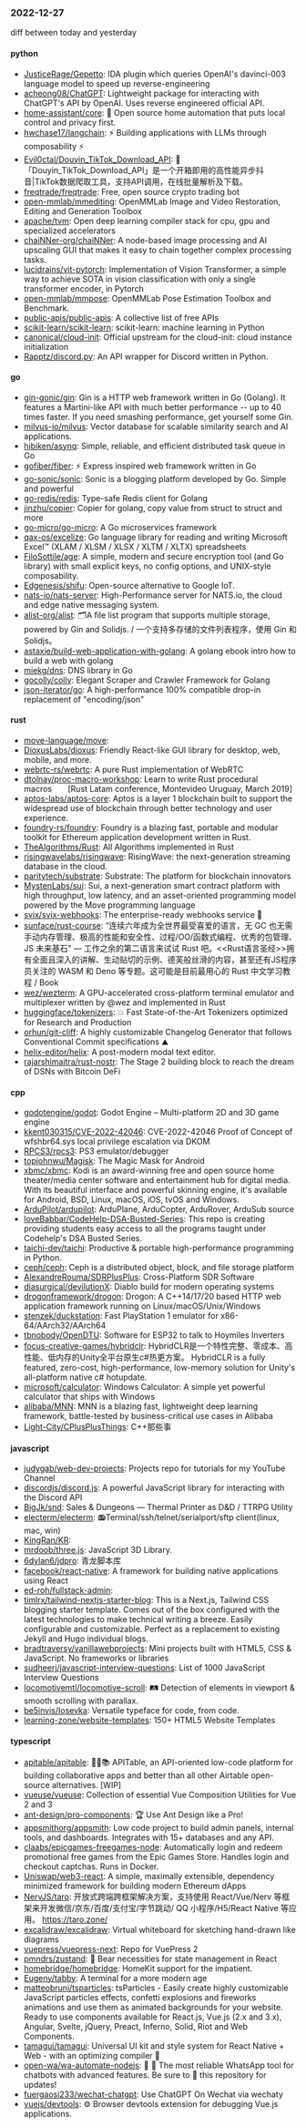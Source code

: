 ### 2022-12-27
diff between today and yesterday

#### python
* [JusticeRage/Gepetto](https://github.com/JusticeRage/Gepetto): IDA plugin which queries OpenAI's davinci-003 language model to speed up reverse-engineering
* [acheong08/ChatGPT](https://github.com/acheong08/ChatGPT): Lightweight package for interacting with ChatGPT's API by OpenAI. Uses reverse engineered official API.
* [home-assistant/core](https://github.com/home-assistant/core): 🏡 Open source home automation that puts local control and privacy first.
* [hwchase17/langchain](https://github.com/hwchase17/langchain): ⚡ Building applications with LLMs through composability ⚡
* [Evil0ctal/Douyin_TikTok_Download_API](https://github.com/Evil0ctal/Douyin_TikTok_Download_API): 🚀「Douyin_TikTok_Download_API」是一个开箱即用的高性能异步抖音|TikTok数据爬取工具，支持API调用，在线批量解析及下载。
* [freqtrade/freqtrade](https://github.com/freqtrade/freqtrade): Free, open source crypto trading bot
* [open-mmlab/mmediting](https://github.com/open-mmlab/mmediting): OpenMMLab Image and Video Restoration, Editing and Generation Toolbox
* [apache/tvm](https://github.com/apache/tvm): Open deep learning compiler stack for cpu, gpu and specialized accelerators
* [chaiNNer-org/chaiNNer](https://github.com/chaiNNer-org/chaiNNer): A node-based image processing and AI upscaling GUI that makes it easy to chain together complex processing tasks.
* [lucidrains/vit-pytorch](https://github.com/lucidrains/vit-pytorch): Implementation of Vision Transformer, a simple way to achieve SOTA in vision classification with only a single transformer encoder, in Pytorch
* [open-mmlab/mmpose](https://github.com/open-mmlab/mmpose): OpenMMLab Pose Estimation Toolbox and Benchmark.
* [public-apis/public-apis](https://github.com/public-apis/public-apis): A collective list of free APIs
* [scikit-learn/scikit-learn](https://github.com/scikit-learn/scikit-learn): scikit-learn: machine learning in Python
* [canonical/cloud-init](https://github.com/canonical/cloud-init): Official upstream for the cloud-init: cloud instance initialization
* [Rapptz/discord.py](https://github.com/Rapptz/discord.py): An API wrapper for Discord written in Python.

#### go
* [gin-gonic/gin](https://github.com/gin-gonic/gin): Gin is a HTTP web framework written in Go (Golang). It features a Martini-like API with much better performance -- up to 40 times faster. If you need smashing performance, get yourself some Gin.
* [milvus-io/milvus](https://github.com/milvus-io/milvus): Vector database for scalable similarity search and AI applications.
* [hibiken/asynq](https://github.com/hibiken/asynq): Simple, reliable, and efficient distributed task queue in Go
* [gofiber/fiber](https://github.com/gofiber/fiber): ⚡️ Express inspired web framework written in Go
* [go-sonic/sonic](https://github.com/go-sonic/sonic): Sonic is a blogging platform developed by Go. Simple and powerful
* [go-redis/redis](https://github.com/go-redis/redis): Type-safe Redis client for Golang
* [jinzhu/copier](https://github.com/jinzhu/copier): Copier for golang, copy value from struct to struct and more
* [go-micro/go-micro](https://github.com/go-micro/go-micro): A Go microservices framework
* [qax-os/excelize](https://github.com/qax-os/excelize): Go language library for reading and writing Microsoft Excel™ (XLAM / XLSM / XLSX / XLTM / XLTX) spreadsheets
* [FiloSottile/age](https://github.com/FiloSottile/age): A simple, modern and secure encryption tool (and Go library) with small explicit keys, no config options, and UNIX-style composability.
* [Edgenesis/shifu](https://github.com/Edgenesis/shifu): Open-source alternative to Google IoT.
* [nats-io/nats-server](https://github.com/nats-io/nats-server): High-Performance server for NATS.io, the cloud and edge native messaging system.
* [alist-org/alist](https://github.com/alist-org/alist): 🗂️A file list program that supports multiple storage, powered by Gin and Solidjs. / 一个支持多存储的文件列表程序，使用 Gin 和 Solidjs。
* [astaxie/build-web-application-with-golang](https://github.com/astaxie/build-web-application-with-golang): A golang ebook intro how to build a web with golang
* [miekg/dns](https://github.com/miekg/dns): DNS library in Go
* [gocolly/colly](https://github.com/gocolly/colly): Elegant Scraper and Crawler Framework for Golang
* [json-iterator/go](https://github.com/json-iterator/go): A high-performance 100% compatible drop-in replacement of "encoding/json"

#### rust
* [move-language/move](https://github.com/move-language/move): 
* [DioxusLabs/dioxus](https://github.com/DioxusLabs/dioxus): Friendly React-like GUI library for desktop, web, mobile, and more.
* [webrtc-rs/webrtc](https://github.com/webrtc-rs/webrtc): A pure Rust implementation of WebRTC
* [dtolnay/proc-macro-workshop](https://github.com/dtolnay/proc-macro-workshop): Learn to write Rust procedural macros  [Rust Latam conference, Montevideo Uruguay, March 2019]
* [aptos-labs/aptos-core](https://github.com/aptos-labs/aptos-core): Aptos is a layer 1 blockchain built to support the widespread use of blockchain through better technology and user experience.
* [foundry-rs/foundry](https://github.com/foundry-rs/foundry): Foundry is a blazing fast, portable and modular toolkit for Ethereum application development written in Rust.
* [TheAlgorithms/Rust](https://github.com/TheAlgorithms/Rust): All Algorithms implemented in Rust
* [risingwavelabs/risingwave](https://github.com/risingwavelabs/risingwave): RisingWave: the next-generation streaming database in the cloud.
* [paritytech/substrate](https://github.com/paritytech/substrate): Substrate: The platform for blockchain innovators
* [MystenLabs/sui](https://github.com/MystenLabs/sui): Sui, a next-generation smart contract platform with high throughput, low latency, and an asset-oriented programming model powered by the Move programming language
* [svix/svix-webhooks](https://github.com/svix/svix-webhooks): The enterprise-ready webhooks service 🦀
* [sunface/rust-course](https://github.com/sunface/rust-course): “连续六年成为全世界最受喜爱的语言，无 GC 也无需手动内存管理、极高的性能和安全性、过程/OO/函数式编程、优秀的包管理、JS 未来基石" — 工作之余的第二语言来试试 Rust 吧。<<Rust语言圣经>>拥有全面且深入的讲解、生动贴切的示例、德芙般丝滑的内容，甚至还有JS程序员关注的 WASM 和 Deno 等专题。这可能是目前最用心的 Rust 中文学习教程 / Book
* [wez/wezterm](https://github.com/wez/wezterm): A GPU-accelerated cross-platform terminal emulator and multiplexer written by @wez and implemented in Rust
* [huggingface/tokenizers](https://github.com/huggingface/tokenizers): 💥 Fast State-of-the-Art Tokenizers optimized for Research and Production
* [orhun/git-cliff](https://github.com/orhun/git-cliff): A highly customizable Changelog Generator that follows Conventional Commit specifications ⛰️
* [helix-editor/helix](https://github.com/helix-editor/helix): A post-modern modal text editor.
* [rajarshimaitra/rust-nostr](https://github.com/rajarshimaitra/rust-nostr): The Stage 2 building block to reach the dream of DSNs with Bitcoin DeFi

#### cpp
* [godotengine/godot](https://github.com/godotengine/godot): Godot Engine – Multi-platform 2D and 3D game engine
* [kkent030315/CVE-2022-42046](https://github.com/kkent030315/CVE-2022-42046): CVE-2022-42046 Proof of Concept of wfshbr64.sys local privilege escalation via DKOM
* [RPCS3/rpcs3](https://github.com/RPCS3/rpcs3): PS3 emulator/debugger
* [topjohnwu/Magisk](https://github.com/topjohnwu/Magisk): The Magic Mask for Android
* [xbmc/xbmc](https://github.com/xbmc/xbmc): Kodi is an award-winning free and open source home theater/media center software and entertainment hub for digital media. With its beautiful interface and powerful skinning engine, it's available for Android, BSD, Linux, macOS, iOS, tvOS and Windows.
* [ArduPilot/ardupilot](https://github.com/ArduPilot/ardupilot): ArduPlane, ArduCopter, ArduRover, ArduSub source
* [loveBabbar/CodeHelp-DSA-Busted-Series](https://github.com/loveBabbar/CodeHelp-DSA-Busted-Series): This repo is creating providing students easy access to all the programs taught under Codehelp's DSA Busted Series.
* [taichi-dev/taichi](https://github.com/taichi-dev/taichi): Productive & portable high-performance programming in Python.
* [ceph/ceph](https://github.com/ceph/ceph): Ceph is a distributed object, block, and file storage platform
* [AlexandreRouma/SDRPlusPlus](https://github.com/AlexandreRouma/SDRPlusPlus): Cross-Platform SDR Software
* [diasurgical/devilutionX](https://github.com/diasurgical/devilutionX): Diablo build for modern operating systems
* [drogonframework/drogon](https://github.com/drogonframework/drogon): Drogon: A C++14/17/20 based HTTP web application framework running on Linux/macOS/Unix/Windows
* [stenzek/duckstation](https://github.com/stenzek/duckstation): Fast PlayStation 1 emulator for x86-64/AArch32/AArch64
* [tbnobody/OpenDTU](https://github.com/tbnobody/OpenDTU): Software for ESP32 to talk to Hoymiles Inverters
* [focus-creative-games/hybridclr](https://github.com/focus-creative-games/hybridclr): HybridCLR是一个特性完整、零成本、高性能、低内存的Unity全平台原生c#热更方案。 HybridCLR is a fully featured, zero-cost, high-performance, low-memory solution for Unity's all-platform native c# hotupdate.
* [microsoft/calculator](https://github.com/microsoft/calculator): Windows Calculator: A simple yet powerful calculator that ships with Windows
* [alibaba/MNN](https://github.com/alibaba/MNN): MNN is a blazing fast, lightweight deep learning framework, battle-tested by business-critical use cases in Alibaba
* [Light-City/CPlusPlusThings](https://github.com/Light-City/CPlusPlusThings): C++那些事

#### javascript
* [judygab/web-dev-projects](https://github.com/judygab/web-dev-projects): Projects repo for tutorials for my YouTube Channel
* [discordjs/discord.js](https://github.com/discordjs/discord.js): A powerful JavaScript library for interacting with the Discord API
* [BigJk/snd](https://github.com/BigJk/snd): Sales & Dungeons — Thermal Printer as D&D / TTRPG Utility
* [electerm/electerm](https://github.com/electerm/electerm): 📻Terminal/ssh/telnet/serialport/sftp client(linux, mac, win)
* [KingRan/KR](https://github.com/KingRan/KR): 
* [mrdoob/three.js](https://github.com/mrdoob/three.js): JavaScript 3D Library.
* [6dylan6/jdpro](https://github.com/6dylan6/jdpro): 青龙脚本库
* [facebook/react-native](https://github.com/facebook/react-native): A framework for building native applications using React
* [ed-roh/fullstack-admin](https://github.com/ed-roh/fullstack-admin): 
* [timlrx/tailwind-nextjs-starter-blog](https://github.com/timlrx/tailwind-nextjs-starter-blog): This is a Next.js, Tailwind CSS blogging starter template. Comes out of the box configured with the latest technologies to make technical writing a breeze. Easily configurable and customizable. Perfect as a replacement to existing Jekyll and Hugo individual blogs.
* [bradtraversy/vanillawebprojects](https://github.com/bradtraversy/vanillawebprojects): Mini projects built with HTML5, CSS & JavaScript. No frameworks or libraries
* [sudheerj/javascript-interview-questions](https://github.com/sudheerj/javascript-interview-questions): List of 1000 JavaScript Interview Questions
* [locomotivemtl/locomotive-scroll](https://github.com/locomotivemtl/locomotive-scroll): 🛤 Detection of elements in viewport & smooth scrolling with parallax.
* [be5invis/Iosevka](https://github.com/be5invis/Iosevka): Versatile typeface for code, from code.
* [learning-zone/website-templates](https://github.com/learning-zone/website-templates): 150+ HTML5 Website Templates

#### typescript
* [apitable/apitable](https://github.com/apitable/apitable): 🚀🎉📚 APITable, an API-oriented low-code platform for building collaborative apps and better than all other Airtable open-source alternatives. [WIP]
* [vueuse/vueuse](https://github.com/vueuse/vueuse): Collection of essential Vue Composition Utilities for Vue 2 and 3
* [ant-design/pro-components](https://github.com/ant-design/pro-components): 🏆 Use Ant Design like a Pro!
* [appsmithorg/appsmith](https://github.com/appsmithorg/appsmith): Low code project to build admin panels, internal tools, and dashboards. Integrates with 15+ databases and any API.
* [claabs/epicgames-freegames-node](https://github.com/claabs/epicgames-freegames-node): Automatically login and redeem promotional free games from the Epic Games Store. Handles login and checkout captchas. Runs in Docker.
* [Uniswap/web3-react](https://github.com/Uniswap/web3-react): A simple, maximally extensible, dependency minimized framework for building modern Ethereum dApps
* [NervJS/taro](https://github.com/NervJS/taro): 开放式跨端跨框架解决方案，支持使用 React/Vue/Nerv 等框架来开发微信/京东/百度/支付宝/字节跳动/ QQ 小程序/H5/React Native 等应用。 https://taro.zone/
* [excalidraw/excalidraw](https://github.com/excalidraw/excalidraw): Virtual whiteboard for sketching hand-drawn like diagrams
* [vuepress/vuepress-next](https://github.com/vuepress/vuepress-next): Repo for VuePress 2
* [pmndrs/zustand](https://github.com/pmndrs/zustand): 🐻 Bear necessities for state management in React
* [homebridge/homebridge](https://github.com/homebridge/homebridge): HomeKit support for the impatient.
* [Eugeny/tabby](https://github.com/Eugeny/tabby): A terminal for a more modern age
* [matteobruni/tsparticles](https://github.com/matteobruni/tsparticles): tsParticles - Easily create highly customizable JavaScript particles effects, confetti explosions and fireworks animations and use them as animated backgrounds for your website. Ready to use components available for React.js, Vue.js (2.x and 3.x), Angular, Svelte, jQuery, Preact, Inferno, Solid, Riot and Web Components.
* [tamagui/tamagui](https://github.com/tamagui/tamagui): Universal UI kit and style system for React Native + Web - with an optimizing compiler 🚄
* [open-wa/wa-automate-nodejs](https://github.com/open-wa/wa-automate-nodejs): 💬 🤖 The most reliable WhatsApp tool for chatbots with advanced features. Be sure to 🌟 this repository for updates!
* [fuergaosi233/wechat-chatgpt](https://github.com/fuergaosi233/wechat-chatgpt): Use ChatGPT On Wechat via wechaty
* [vuejs/devtools](https://github.com/vuejs/devtools): ⚙️ Browser devtools extension for debugging Vue.js applications.
